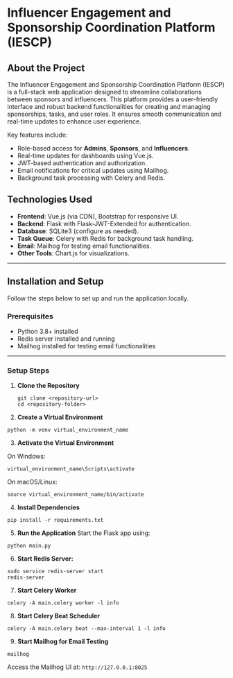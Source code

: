 # Influencer Engagement and Sponsorship Coordination Platform (IESCP)

## About the Project

The Influencer Engagement and Sponsorship Coordination Platform (IESCP) is a full-stack web application designed to streamline collaborations between sponsors and influencers. This platform provides a user-friendly interface and robust backend functionalities for creating and managing sponsorships, tasks, and user roles. It ensures smooth communication and real-time updates to enhance user experience.

Key features include:
- Role-based access for **Admins**, **Sponsors**, and **Influencers**.
- Real-time updates for dashboards using Vue.js.
- JWT-based authentication and authorization.
- Email notifications for critical updates using Mailhog.
- Background task processing with Celery and Redis.

## Technologies Used

- **Frontend**: Vue.js (via CDN), Bootstrap for responsive UI.
- **Backend**: Flask with Flask-JWT-Extended for authentication.
- **Database**: SQLite3 (configure as needed).
- **Task Queue**: Celery with Redis for background task handling.
- **Email**: Mailhog for testing email functionalities.
- **Other Tools**: Chart.js for visualizations.

---

## Installation and Setup

Follow the steps below to set up and run the application locally.

### Prerequisites

- Python 3.8+ installed
- Redis server installed and running
- Mailhog installed for testing email functionalities

---

### Setup Steps

1. **Clone the Repository**  
   ```
   git clone <repository-url>
   cd <repository-folder>
   ```
2. **Create a Virtual Environment**

  ```
  python -m venv virtual_environment_name
  ```
3. **Activate the Virtual Environment**

  On Windows:
  ```
  virtual_environment_name\Scripts\activate
  ```
  On macOS/Linux:
  ```
  source virtual_environment_name/bin/activate
  ```

4. **Install Dependencies**

  ```
  pip install -r requirements.txt
  ```

5. **Run the Application**
  Start the Flask app using:
  ```
  python main.py
  ```

6. **Start Redis Server:**
  ```
  sudo service redis-server start
  redis-server
  ```
7. **Start Celery Worker**
  ```
  celery -A main.celery worker -l info
  ```

8. **Start Celery Beat Scheduler**
  ```
  celery -A main.celery beat --max-interval 1 -l info
  ```

9. **Start Mailhog for Email Testing**
```
mailhog
```
  Access the Mailhog UI at: ```http://127.0.0.1:8025```

